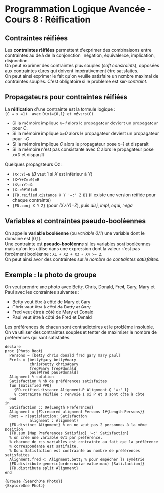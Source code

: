 # Programmation Logique Avancée - Cours 8 : Réification

## Contraintes réifiées

Les **contraintes réifiées** permettent d'exprimer des combinaisons entre
contraintes au delà de la conjonction : négation, équivalence, implication,
disjonction.  
On peut exprimer des contraintes plus souples (*soft constraints*), opposées
aux contraintes dures qui doivent impérativement être satisfaites.  
On peut ainsi exprimer le fait qu'on veuille satisfaire un nombre maximal de
contraintes souples. C'est obligatoire si le problème est *sur-contraint*.

## Propagateurs pour contraintes réifiées

La **réification** d'une contrainte est la formule logique :  
```(C ↔ x =1)  avec D(x)={0,1} et x∉vars(C)```  

* Si la mémoire implique *x=1* alors le propagateur devient un propagateur pour
*C*.
* Si la mémoire implique *x=0* alors le propagateur devient un propagateur pour
*¬C*
* Si la mémoire implique *C* alors le propagateur pose *x=1* et disparaît
* Si la mémoire n'est pas consistante avec *C* alors le propagateur pose *x=0*
et disparaît

Quelques propagateurs Oz :

* ```(X<:Y)=B``` (*B* vaut 1 si *X* est inférieur à *Y*)
* ```(X+Y+Z=:0)=B```
* ```(X\=:Y)=B```
* ```(X::0#10)=B```
* ```{FD.reified.distance X Y '=:' Z B}``` (il existe une version réifiée pour
  chaque contrainte)
* ```{FD.conj X Y Z}``` (pour *(X∧Y)=Z*), puis *disj*, *impl*, *equi*, *nega*

## Variables et contraintes pseudo-booléennes

On appelle **variable booléenne** (ou *variable 0/1*) une variable dont le
domaine est [0,1].  
Une contrainte est **pseudo-booléenne** si les variables sont booléennes
mais qu'on les utilise dans une expression dont la valeur n'est pas forcément
booléenne : ```X1 + X2 + X3 + X4 >= 2```.  
On peut ainsi avoir des contraintes sur *le nombre de contraintes satisfaites*.  

## Exemple : la photo de groupe

On veut prendre une photo avec Betty, Chris, Donald, Fred, Gary, Mary et Paul
avec les contraintes suivantes :

* Betty veut être à côté de Mary et Gary
* Chris veut être à côté de Betty et Gary
* Fred veut être à côté de Mary et Donald
* Paul veut être à côté de Fred et Donald

Les préférences de chacun sont contradictoires et le problème insoluble.  
On va utiliser des contraintes souples et tenter de maximiser le nombre de
préférences qui sont satisfaites.  
```
declare
proc {Photo Root}
  Persons = [betty chris donald fred gary mary paul]
  Prefs = [betty#gary betty#mary
           chris#betty chris#gary
           fred#mary fred#donald
           paul#fred paul#donald]
  Alignment % solution
  Satisfaction % nb de préférences satisfaites
  fun {Satisfied P#Q}
    {FD.reified.distance Alignment.P Alignment.Q '=:' 1}
    % contrainte réifiée : renvoie 1 si P et Q sont côte à côte
  end
in
  Satisfaction :: 0#{Length Preferences}
  Alignment = {FD.recored alignment Persons 1#{Length Persons}}
  Root = r(satisfaction: Satisfaction
           alignment : Alignment)
  {FD.distinct Alignment} % on ne veut pas 2 personnes à la même position
  {FD.sum {Map Preferences Satisfied} '=:' Satisfaction}
  % on crée une variable 0/1 par préférence.
  % chacune de ces variables est contrainte au fait que la préférence
  % correspondante est satifaite.
  % Donc Satisfaction est contrainte au nombre de préférences satisfaites
  Alignment.fred <: Alignment.betty % pour empêcher la symétrie
  {FD.distribute generic(order:naive value:max) [Satisfaction]}
  {FD.distribute split Alignment}
end

{Browse {SearchOne Photo}}
{ExploreOne Photo}
```

